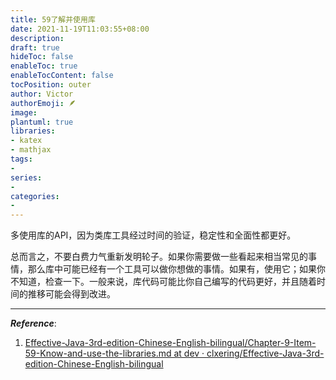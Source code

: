 ```yaml
---
title: 59了解并使用库
date: 2021-11-19T11:03:55+08:00
description:
draft: true
hideToc: false
enableToc: true
enableTocContent: false
tocPosition: outer
author: Victor
authorEmoji: 🪶
image:
plantuml: true
libraries:
- katex
- mathjax
tags:
-
series:
-
categories:
-
---
```




多使用库的API，因为类库工具经过时间的验证，稳定性和全面性都更好。



总而言之，不要白费力气重新发明轮子。如果你需要做一些看起来相当常见的事情，那么库中可能已经有一个工具可以做你想做的事情。如果有，使用它；如果你不知道，检查一下。一般来说，库代码可能比你自己编写的代码更好，并且随着时间的推移可能会得到改进。





---

***Reference***:

1. [Effective-Java-3rd-edition-Chinese-English-bilingual/Chapter-9-Item-59-Know-and-use-the-libraries.md at dev · clxering/Effective-Java-3rd-edition-Chinese-English-bilingual](https://github.com/clxering/Effective-Java-3rd-edition-Chinese-English-bilingual/blob/dev/Chapter-9/Chapter-9-Item-59-Know-and-use-the-libraries.md)
